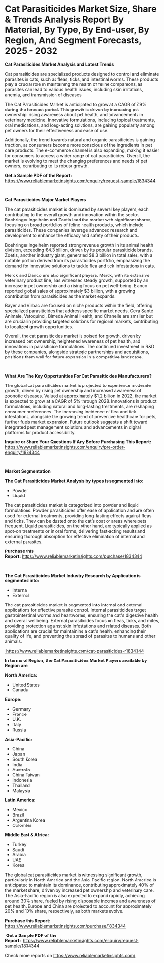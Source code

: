 <p><h1>Cat Parasiticides Market Size, Share & Trends Analysis Report By Material, By Type, By End-user, By Region, And Segment Forecasts, 2025 - 2032</h1></p><p><strong>Cat Parasiticides Market Analysis and Latest Trends</strong></p>
<p><p>Cat parasiticides are specialized products designed to control and eliminate parasites in cats, such as fleas, ticks, and intestinal worms. These products play a crucial role in maintaining the health of feline companions, as parasites can lead to various health issues, including skin irritations, anemia, and transmission of diseases.</p><p>The Cat Parasiticides Market is anticipated to grow at a CAGR of 7.9% during the forecast period. This growth is driven by increasing pet ownership, rising awareness about pet health, and advancements in veterinary medicine. Innovative formulations, including topical treatments, oral medications, and long-acting solutions, are gaining popularity among pet owners for their effectiveness and ease of use.</p><p>Additionally, the trend towards natural and organic parasiticides is gaining traction, as consumers become more conscious of the ingredients in pet care products. The e-commerce channel is also expanding, making it easier for consumers to access a wider range of cat parasiticides. Overall, the market is evolving to meet the changing preferences and needs of pet owners, contributing to its robust growth.</p></p>
<p><strong>Get a Sample PDF of the Report:&nbsp;</strong> <a href="https://www.reliablemarketinsights.com/enquiry/request-sample/1834344?utm_campaign=2206&utm_medium=2&utm_source=Github&utm_content=ia&utm_term=09022025&utm_id=cat-parasiticides">https://www.reliablemarketinsights.com/enquiry/request-sample/1834344</a></p>
<p>&nbsp;</p>
<p><strong>Cat Parasiticides Major Market Players</strong></p>
<p><p>The cat parasiticides market is dominated by several key players, each contributing to the overall growth and innovation within the sector. Boehringer Ingelheim and Zoetis lead the market with significant shares, focusing on broad portfolios of feline health products, which include parasiticides. These companies leverage advanced research and development to enhance the efficacy and safety of their products.</p><p>Boehringer Ingelheim reported strong revenue growth in its animal health division, exceeding €4.3 billion, driven by its popular parasiticide brands. Zoetis, another industry giant, generated $8.3 billion in total sales, with a notable portion derived from its parasiticides portfolio, emphasizing the demand for innovative solutions to tackle flea and tick infestations in cats.</p><p>Merck and Elanco are also significant players. Merck, with its extensive veterinary product line, has witnessed steady growth, supported by an increase in pet ownership and a rising focus on pet well-being. Elanco reported global sales of approximately $3 billion, with a growing contribution from parasiticides as the market expands.</p><p>Bayer and Virbac are focused on niche products within the field, offering specialized parasiticides that address specific market needs. Ceva Santé Animale, Vetoquinol, Bimeda Animal Health, and Chanelle are smaller but are crucial in providing targeted solutions for regional markets, contributing to localized growth opportunities.</p><p>Overall, the cat parasiticides market is poised for growth, driven by increased pet ownership, heightened awareness of pet health, and innovations in parasiticide formulations. The continued investment in R&D by these companies, alongside strategic partnerships and acquisitions, positions them well for future expansion in a competitive landscape.</p></p>
<p>&nbsp;</p>
<p><strong>What Are The Key Opportunities For Cat Parasiticides Manufacturers?</strong></p>
<p><p>The global cat parasiticides market is projected to experience moderate growth, driven by rising pet ownership and increased awareness of zoonotic diseases. Valued at approximately $1.2 billion in 2022, the market is expected to grow at a CAGR of 5% through 2028. Innovations in product formulations, including natural and long-lasting treatments, are reshaping consumer preferences. The increasing incidence of flea and tick infestations, alongside the growing trend of preventive healthcare for pets, further fuels market expansion. Future outlook suggests a shift toward integrated pest management solutions and advancements in digital platforms for product accessibility.</p></p>
<p><strong>Inquire or Share Your Questions If Any Before Purchasing This Report:</strong> <a href="https://www.reliablemarketinsights.com/enquiry/pre-order-enquiry/1834344?utm_campaign=2206&utm_medium=2&utm_source=Github&utm_content=ia&utm_term=09022025&utm_id=cat-parasiticides">https://www.reliablemarketinsights.com/enquiry/pre-order-enquiry/1834344</a></p>
<p>&nbsp;</p>
<p><strong>Market Segmentation</strong></p>
<p><strong>The Cat Parasiticides Market Analysis by types is segmented into:</strong></p>
<p><ul><li>Powder</li><li>Liquid</li></ul></p>
<p><p>The cat parasiticides market is categorized into powder and liquid formulations. Powder parasiticides offer ease of application and are often used for external treatments, providing long-lasting effects against fleas and ticks. They can be dusted onto the cat’s coat or areas where pets frequent. Liquid parasiticides, on the other hand, are typically applied as spot-on treatments or in oral forms, delivering fast-acting results and ensuring thorough absorption for effective elimination of internal and external parasites.</p></p>
<p><strong>Purchase this Report:&nbsp;</strong><a href="https://www.reliablemarketinsights.com/purchase/1834344?utm_campaign=2206&utm_medium=2&utm_source=Github&utm_content=ia&utm_term=09022025&utm_id=cat-parasiticides">https://www.reliablemarketinsights.com/purchase/1834344</a></p>
<p>&nbsp;</p>
<p><strong>The Cat Parasiticides Market Industry Research by Application is segmented into:</strong></p>
<p><ul><li>Internal</li><li>External</li></ul></p>
<p><p>The cat parasiticides market is segmented into internal and external applications for effective parasite control. Internal parasiticides target gastrointestinal worms and heartworms, ensuring the cat's digestive health and overall wellbeing. External parasiticides focus on fleas, ticks, and mites, providing protection against skin infestations and related diseases. Both applications are crucial for maintaining a cat's health, enhancing their quality of life, and preventing the spread of parasites to humans and other animals.</p></p>
<p><a href="https://www.reliablemarketinsights.com/cat-parasiticides-r1834344?utm_campaign=2206&utm_medium=2&utm_source=Github&utm_content=ia&utm_term=09022025&utm_id=cat-parasiticides">&nbsp;https://www.reliablemarketinsights.com/cat-parasiticides-r1834344</a></p>
<p><strong>In terms of Region, the Cat Parasiticides Market Players available by Region are:</strong></p>
<p>
    <p> <strong> North America: </strong>
        <ul>
            <li>United States</li>
            <li>Canada</li>
        </ul>
        </p> 
    <p> <strong> Europe: </strong>
        <ul>
            <li>Germany</li>
            <li>France</li>
            <li>U.K.</li>
            <li>Italy</li>
            <li>Russia</li>
        </ul>
        </p> 
    <p> <strong> Asia-Pacific: </strong>
        <ul>
            <li>China</li>
            <li>Japan</li>
            <li>South Korea</li>
            <li>India</li>
            <li>Australia</li>
            <li>China Taiwan</li>
            <li>Indonesia</li>
            <li>Thailand</li>
            <li>Malaysia</li>
        </ul>
        </p> 
    <p> <strong> Latin America: </strong>
        <ul>
            <li>Mexico</li>
            <li>Brazil</li>
            <li>Argentina Korea</li>
            <li>Colombia</li>
        </ul>
        </p> 
    <p> <strong> Middle East & Africa: </strong>
        <ul>
            <li>Turkey</li>
            <li>Saudi</li>
            <li>Arabia</li>
            <li>UAE</li>
            <li>Korea</li>
        </ul>
    </p>
    </p>
<p><p>The global cat parasiticides market is witnessing significant growth, particularly in North America and the Asia-Pacific region. North America is anticipated to maintain its dominance, contributing approximately 40% of the market share, driven by increased pet ownership and veterinary care. The Asia-Pacific region is also expected to expand rapidly, achieving around 30% share, fueled by rising disposable incomes and awareness of pet health. Europe and China are projected to account for approximately 20% and 10% share, respectively, as both markets evolve.</p></p>
<p><strong>Purchase this Report: </strong><a href="https://www.reliablemarketinsights.com/purchase/1834344?utm_campaign=2206&utm_medium=2&utm_source=Github&utm_content=ia&utm_term=09022025&utm_id=cat-parasiticides">https://www.reliablemarketinsights.com/purchase/1834344</a></p>
<p>&nbsp;<strong>Get a Sample PDF of the Report:&nbsp;&nbsp;</strong><a href="https://www.reliablemarketinsights.com/enquiry/request-sample/1834344?utm_campaign=2206&utm_medium=2&utm_source=Github&utm_content=ia&utm_term=09022025&utm_id=cat-parasiticides">https://www.reliablemarketinsights.com/enquiry/request-sample/1834344</a></p>
<p><strong></strong></p>
<p>Check more reports on <a href="https://www.reliablemarketinsights.com/?utm_campaign=2206&utm_medium=2&utm_source=Github&utm_content=ia&utm_term=09022025&utm_id=cat-parasiticides">https://www.reliablemarketinsights.com/</a></p>